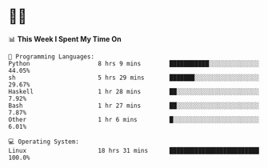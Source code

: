 # 👨‍💻
<!--START_SECTION:waka-->
📊 **This Week I Spent My Time On** 

```text
💬 Programming Languages: 
Python                   8 hrs 9 mins        ███████████░░░░░░░░░░░░░░   44.05% 
sh                       5 hrs 29 mins       ███████░░░░░░░░░░░░░░░░░░   29.67% 
Haskell                  1 hr 28 mins        ██░░░░░░░░░░░░░░░░░░░░░░░   7.92% 
Bash                     1 hr 27 mins        ██░░░░░░░░░░░░░░░░░░░░░░░   7.87% 
Other                    1 hr 6 mins         █░░░░░░░░░░░░░░░░░░░░░░░░   6.01%

💻 Operating System: 
Linux                    18 hrs 31 mins      █████████████████████████   100.0%

```


<!--END_SECTION:waka-->
